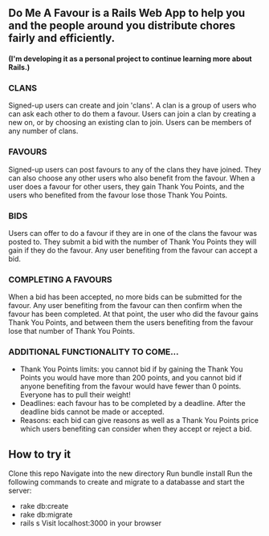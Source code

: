 ## **Do Me A Favour** is a Rails Web App to help you and the people around you distribute chores fairly and efficiently.

#### (I'm developing it as a personal project to continue learning more about Rails.)

### CLANS

Signed-up users can create and join 'clans'. A clan is a group of users who can ask each other to do them a favour.
Users can join a clan by creating a new on, or by choosing an existing clan to join. 
Users can be members of any number of clans.

### FAVOURS

Signed-up users can post favours to any of the clans they have joined. 
They can also choose any other users who also benefit from the favour.
When a user does a favour for other users, they gain Thank You Points, and the users who benefited from the favour lose those Thank You Points.

### BIDS

Users can offer to do a favour if they are in one of the clans the favour was posted to.
They submit a bid with the number of Thank You Points they will gain if they do the favour.
Any user benefiting from the favour can accept a bid.

### COMPLETING A FAVOURS

When a bid has been accepted, no more bids can be submitted for the favour. 
Any user benefiting from the favour can then confirm when the favour has been completed.
At that point, the user who did the favour gains Thank You Points, and between them the users benefiting from the favour lose that number of Thank You Points.

### ADDITIONAL FUNCTIONALITY TO COME...
- Thank You Points limits: you cannot bid if by gaining the Thank You Points you would have more than 200 points, and you cannot bid if anyone benefiting from the favour would have fewer than 0 points. Everyone has to pull their weight!
- Deadlines: each favour has to be completed by a deadline. After the deadline bids cannot be made or accepted.
- Reasons: each bid can give reasons as well as a Thank You Points price which users benefiting can consider when they accept or reject a bid.

## How to try it

Clone this repo
Navigate into the new directory
Run bundle install
Run the following commands to create and migrate to a databasse and start the server:
- rake db:create
- rake db:migrate
- rails s
Visit localhost:3000 in your browser






